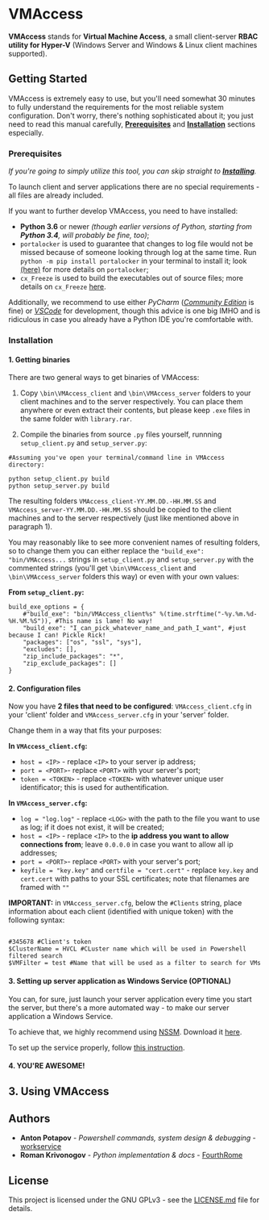 # VMAccess

**VMAccess** stands for **Virtual Machine Access**, a small client-server **RBAC utility for Hyper-V** (Windows Server and Windows & Linux client machines supported).


## Getting Started

VMAccess is extremely easy to use, but you'll need somewhat 30 minutes to fully understand the requirements for the most reliable system configuration.
Don't worry, there's nothing sophisticated about it; you just need to read this manual carefully, [**Prerequisites**](#prerequisites) and [**Installation**](#installation) sections especially.


### Prerequisites

_If you're going to simply utilize this tool, you can skip straight to [**Installing**](README.md/#installation)._

To launch client and server applications there are no special requirements - all files are already included.

If you want to further develop VMAccess, you need to have installed:

- **Python 3.6** or newer _(though earlier versions of Python, starting from **Python 3.4**, will probably be fine, too)_;
- `portalocker` is used to guarantee that changes to log file would not be missed because of someone looking through log at the same time.
  Run `python -m pip install portalocker` in your terminal to install it;  look [(here)](https://pypi.python.org/pypi/portalocker) for more details on `portalocker`;
- `cx_Freeze` is used to build the executables out of source files; more details on `cx_Freeze` [here](https://anthony-tuininga.github.io/cx_Freeze/).

Additionally, we recommend to use either _PyCharm_ ([_Community Edition_](https://anthony-tuininga.github.io/cx_Freeze/) is fine) or [_VSCode_](https://code.visualstudio.com/Download) for development, though this advice is one big IMHO and is ridiculous in case you already have a Python IDE you're comfortable with.


### Installation

#### 1. Getting binaries

There are two general ways to get binaries of VMAccess:
  1. Copy `\bin\VMAccess_client` and `\bin\VMAccess_server` folders to your client machines and to the server respectively. You can place them anywhere or even extract their contents, but please keep `.exe` files in the same folder with `library.rar`.
  
  2. Compile the binaries from source `.py` files yourself, runnning `setup_client.py` and `setup_server.py`:

  ```
  #Assuming you've open your terminal/command line in VMAccess directory:

  python setup_client.py build
  python setup_server.py build
  ```

  The resulting folders `VMAccess_client-YY.MM.DD.-HH.MM.SS` and `VMAccess_server-YY.MM.DD.-HH.MM.SS` should be copied to the client machines and to the server respectively (just like mentioned above in paragraph 1).
  
  You may reasonably like to see more convenient names of resulting folders, so to change them you can either replace the `"build_exe": "bin/VMAccess...` strings in `setup_client.py` and `setup_server.py` with the commented strings (you'll get `\bin\VMAccess_client` and `\bin\VMAccess_server` folders this way) or even with your own values:

  **From `setup_client.py`:**
  ```
  build_exe_options = {
      #"build_exe": "bin/VMAccess_client%s" %(time.strftime("-%y.%m.%d-%H.%M.%S")), #This name is lame! No way!
      "build_exe": "I_can_pick_whatever_name_and_path_I_want", #just because I can! Pickle Rick!
      "packages": ["os", "ssl", "sys"],
      "excludes": [],
      "zip_include_packages": "*",
      "zip_exclude_packages": []
  }
  ``` 


#### 2. Configuration files

Now you have **2 files that need to be configured**: `VMAccess_client.cfg` in your 'client' folder and `VMAccess_server.cfg` in your 'server' folder.

Change them in a way that fits your purposes:

**In `VMAccess_client.cfg`:**
  - `host = <IP>` - replace `<IP>` to your server ip address;
  - `port = <PORT>`- replace `<PORT>` with your server's port;
  - `token = <TOKEN>` - replace `<TOKEN>` with whatever unique user identificator; this is used for authentification.

**In `VMAccess_server.cfg`:**
  - `log = "log.log"` - replace `<LOG>` with the path to the file you want to use as log; if it does not exist, it will be created;  
  - `host = <IP>` - replace `<IP>` to the **ip address you want to allow connections from**; leave `0.0.0.0` in case you want to allow all ip addresses;
  - `port = <PORT>`- replace `<PORT>` with your server's port;
  - `keyfile = "key.key"` and `certfile = "cert.cert"` - replace `key.key` and `cert.cert` with paths to your SSL certificates; note that filenames are framed with `""`

**IMPORTANT:** in `VMAccess_server.cfg`, below the `#Clients` string, place information about each client (identified with unique token) with the following syntax:

```

#345678 #Client's token
$ClusterName = HVCL #CLuster name which will be used in Powershell filtered search
$VMFilter = test #Name that will be used as a filter to search for VMs

```

#### 3. Setting up server application as Windows Service (OPTIONAL)

You can, for sure, just launch your server application every time you start the server, but there's a more automated way - to make our server application a Windows Service.

To achieve that, we highly recommend using [NSSM](https://nssm.cc/). Download it [here](https://nssm.cc/download).

To set up the service properly, follow [this instruction](https://nssm.cc/usage).

#### 4. YOU'RE AWESOME!

## 3. Using VMAccess


## Authors

* **Anton Potapov** - *Powershell commands, system design & debugging* - [workservice](https://github.com/workservice)
* **Roman Krivonogov** - *Python implementation & docs* - [FourthRome](https://github.com/FourthRome) 

## License

This project is licensed under the  GNU GPLv3 - see the [LICENSE.md](LICENSE.md) file for details.